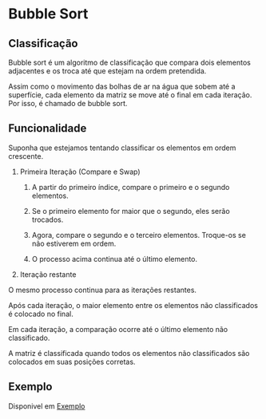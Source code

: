 # Bubble Sort

## Classificação

Bubble sort é um algoritmo de classificação que compara dois elementos adjacentes e os troca até que estejam na ordem pretendida.

Assim como o movimento das bolhas de ar na água que sobem até a superfície, cada elemento da matriz se move até o final em cada iteração. Por isso, é chamado de bubble sort.

## Funcionalidade

Suponha que estejamos tentando classificar os elementos em ordem crescente.

1. Primeira Iteração (Compare e Swap)

    1. A partir do primeiro índice, compare o primeiro e o segundo elementos.

    2. Se o primeiro elemento for maior que o segundo, eles serão trocados.

    3. Agora, compare o segundo e o terceiro elementos. Troque-os se não estiverem em ordem.

    4. O processo acima continua até o último elemento.

2. Iteração restante

O mesmo processo continua para as iterações restantes.

Após cada iteração, o maior elemento entre os elementos não classificados é colocado no final.

Em cada iteração, a comparação ocorre até o último elemento não classificado.

A matriz é classificada quando todos os elementos não classificados são colocados em suas posições corretas.

## Exemplo

Disponivel em [Exemplo](BuddleSort.py)